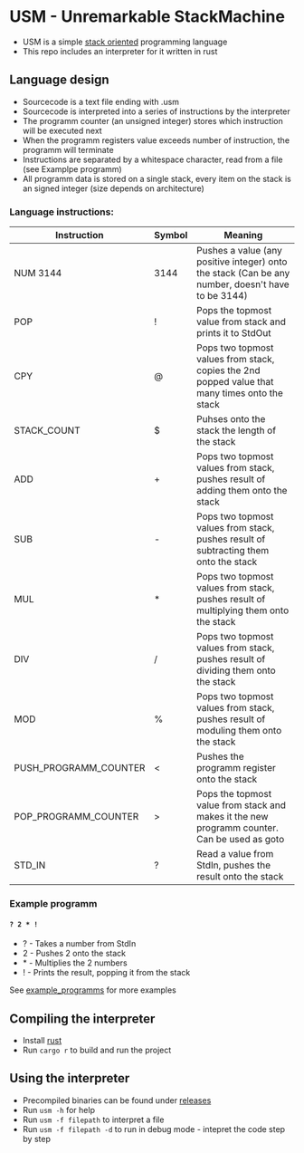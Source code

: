# USM - Unremarkable StackMachine
* USM is a simple [stack oriented](https://en.wikipedia.org/wiki/Stack-oriented_programming) programming language
* This repo includes an interpreter for it written in rust

## Language design
* Sourcecode is a text file ending with .usm
* Sourcecode is interpreted into a series of instructions by the interpreter
* The programm counter (an unsigned integer) stores which instruction will be executed next 
* When the programm registers value exceeds number of instruction, the programm will terminate
* Instructions are separated by a whitespace character, read from a file (see Examplpe programm)
* All programm data is stored on a single stack, every item on the stack is an signed integer (size depends on architecture)

### Language instructions:
| Instruction | Symbol | Meaning |
|-------------|--------|---------|
| NUM 3144    | 3144   | Pushes a value (any positive integer) onto the stack (Can be any number, doesn't have to be 3144) |
| POP         | !      | Pops the topmost value from stack and prints it to StdOut |
| CPY         | @      | Pops two topmost values from stack, copies the 2nd popped value that many times onto the stack |
| STACK_COUNT | $      | Puhses onto the stack the length of the stack |
| ADD         | +      | Pops two topmost values from stack, pushes result of adding them onto the stack |
| SUB         | -      | Pops two topmost values from stack, pushes result of subtracting them onto the stack |
| MUL         | *      | Pops two topmost values from stack, pushes result of multiplying them onto the stack |
| DIV         | /      | Pops two topmost values from stack, pushes result of dividing them onto the stack |
| MOD         | %      | Pops two topmost values from stack, pushes result of moduling them onto the stack |
| PUSH_PROGRAMM_COUNTER | <      | Pushes the programm register onto the stack |
| POP_PROGRAMM_COUNTER  | >      | Pops the topmost value from stack and makes it the new programm counter. Can be used as goto |
| STD_IN      | ?      | Read a value from StdIn, pushes the result onto the stack |

### Example programm
#### `? 2 * !`
* ? - Takes a number from StdIn
* 2 - Pushes 2 onto the stack
* \* - Multiplies the 2 numbers
* ! - Prints the result, popping it from the stack 

See [example_programms](/example_programms) for more examples

## Compiling the interpreter
* Install [rust](https://www.rust-lang.org/)
* Run `cargo r` to build and run the project

## Using the interpreter
* Precompiled binaries can be found under [releases](https://github.com/Shapur1234/USM-Unremarkable-StackMachine/releases)
* Run `usm -h` for help
* Run `usm -f filepath` to interpret a file
* Run `usm -f filepath -d` to run in debug mode - intepret the code step by step

